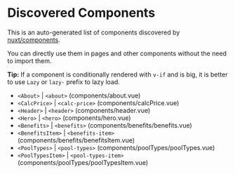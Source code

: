 # Discovered Components

This is an auto-generated list of components discovered by [nuxt/components](https://github.com/nuxt/components).

You can directly use them in pages and other components without the need to import them.

**Tip:** If a component is conditionally rendered with `v-if` and is big, it is better to use `Lazy` or `lazy-` prefix to lazy load.

- `<About>` | `<about>` (components/about.vue)
- `<CalcPrice>` | `<calc-price>` (components/calcPrice.vue)
- `<Header>` | `<header>` (components/header.vue)
- `<Hero>` | `<hero>` (components/hero.vue)
- `<Benefits>` | `<benefits>` (components/benefits/benefits.vue)
- `<BenefitsItem>` | `<benefits-item>` (components/benefits/benefitsItem.vue)
- `<PoolTypes>` | `<pool-types>` (components/poolTypes/poolTypes.vue)
- `<PoolTypesItem>` | `<pool-types-item>` (components/poolTypes/poolTypesItem.vue)
